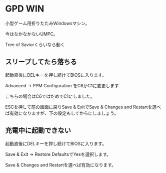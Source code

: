# GPD WIN

小型ゲーム用折りたたみWindowsマシン。

今はなかなかないUMPC。

Tree of Saviorくらいなら動く

## スリープしてたら落ちる

起動直後にDELキーを押し続けてBIOSに入ります。

Advanced → PPM Configuration をC6かC1に変更します

こちらの場合はC6ではだめでC1にしました。

ESCを押して前の画面に戻りSave & ExitでSave & Changes and Restartを選べば有効になりますが、下の設定もしてからにしましょう。

## 充電中に起動できない

起動直後にDELキーを押し続けてBIOSに入ります。

Save & Exit → Restore DefaultsでYesを選択します。

Save & Changes and Restartを選べば有効になります。

